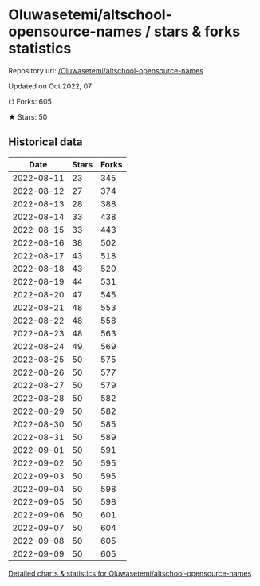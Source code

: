 # Oluwasetemi/altschool-opensource-names / stars & forks statistics

Repository url: [/Oluwasetemi/altschool-opensource-names](https://github.com/Oluwasetemi/altschool-opensource-names)

Updated on Oct 2022, 07

☋ Forks: 605

★ Stars: 50

## Historical data
| Date | Stars | Forks |
|------|-------|-------|
| 2022-08-11 | 23 | 345 | 
| 2022-08-12 | 27 | 374 | 
| 2022-08-13 | 28 | 388 | 
| 2022-08-14 | 33 | 438 | 
| 2022-08-15 | 33 | 443 | 
| 2022-08-16 | 38 | 502 | 
| 2022-08-17 | 43 | 518 | 
| 2022-08-18 | 43 | 520 | 
| 2022-08-19 | 44 | 531 | 
| 2022-08-20 | 47 | 545 | 
| 2022-08-21 | 48 | 553 | 
| 2022-08-22 | 48 | 558 | 
| 2022-08-23 | 48 | 563 | 
| 2022-08-24 | 49 | 569 | 
| 2022-08-25 | 50 | 575 | 
| 2022-08-26 | 50 | 577 | 
| 2022-08-27 | 50 | 579 | 
| 2022-08-28 | 50 | 582 | 
| 2022-08-29 | 50 | 582 | 
| 2022-08-30 | 50 | 585 | 
| 2022-08-31 | 50 | 589 | 
| 2022-09-01 | 50 | 591 | 
| 2022-09-02 | 50 | 595 | 
| 2022-09-03 | 50 | 595 | 
| 2022-09-04 | 50 | 598 | 
| 2022-09-05 | 50 | 598 | 
| 2022-09-06 | 50 | 601 | 
| 2022-09-07 | 50 | 604 | 
| 2022-09-08 | 50 | 605 | 
| 2022-09-09 | 50 | 605 | 


[Detailed charts & statistics for Oluwasetemi/altschool-opensource-names](https://reviewgithub.com/rep/Oluwasetemi/altschool-opensource-names)
